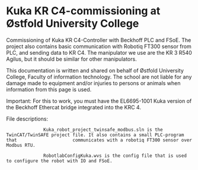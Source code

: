 # Kuka KR C4-commissioning at Østfold University College
Commissioning of Kuka KR C4-Controller with Beckhoff PLC and FSoE. The project also contains basic communication with Robotiq FT300 sensor from PLC, and sending data to KR C4. The manipulator we use are the KR 3 R540 Agilus, but it should be similar for other manipulators. 

This documentation is written and shared on behalf of Østfold University College, Faculty of information technology. The school are not liable for any damage made to equipment and/or injuries to persons or animals when information from this page is used. 

Important: For this to work, you must have the EL6695-1001 Kuka version of the Beckhoff Ethercat bridge integrated into the KRC 4. 


File descriptions:

                  Kuka_robot_project_twinsafe_modbus.sln is the TwinCAT/TwinSAFE project file. It also contains a small PLC-program that                     communicates with a robotiq FT300 sensor over Modbus RTU. 
                  
                  RobotlabConfigKuka.wvs is the config file that is used to configure the robot with IO and FSoE. 
                  
                  
